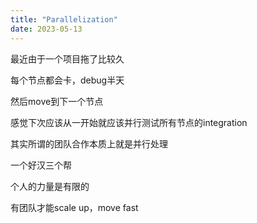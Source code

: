 ```yaml
---
title: "Parallelization"
date: 2023-05-13
---
```


最近由于一个项目拖了比较久

每个节点都会卡，debug半天

然后move到下一个节点

感觉下次应该从一开始就应该并行测试所有节点的integration

其实所谓的团队合作本质上就是并行处理

一个好汉三个帮

个人的力量是有限的

有团队才能scale up，move fast
